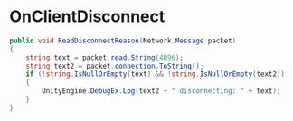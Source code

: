 <Badge type="danger" text="Carbon Compatible"/><Badge type="warning" text="Oxide Compatible"/>
# OnClientDisconnect
```csharp
public void ReadDisconnectReason(Network.Message packet)
{
	string text = packet.read.String(4096);
	string text2 = packet.connection.ToString();
	if (!string.IsNullOrEmpty(text) && !string.IsNullOrEmpty(text2))
	{
		UnityEngine.DebugEx.Log(text2 + " disconnecting: " + text);
	}
}

```
